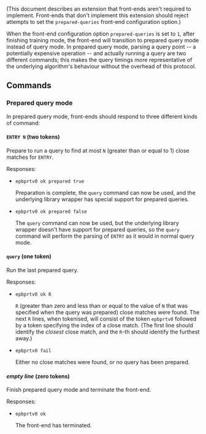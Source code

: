 (This document describes an extension that front-ends aren't required to implement. Front-ends that don't implement this extension should reject attempts to set the `prepared-queries` front-end configuration option.)

When the front-end configuration option `prepared-queries` is set to `1`, after finishing training mode, the front-end will transition to prepared query mode instead of query mode. In prepared query mode, parsing a query point -- a potentially expensive operation -- and actually running a query are two different commands; this makes the query timings more representative of the underlying algorithm's behaviour without the overhead of this protocol.

## Commands

### Prepared query mode

In prepared query mode, front-ends should respond to three different kinds of command:

#### `ENTRY N` (two tokens)

Prepare to run a query to find at most `N` (greater than or equal to 1) close matches for `ENTRY`.

Responses:

* `epbprtv0 ok prepared true`

  Preparation is complete, the `query` command can now be used, and the underlying library wrapper has special support for prepared queries.

* `epbprtv0 ok prepared false`

  The `query` command can now be used, but the underlying library wrapper doesn't have support for prepared queries, so the `query` command will perform the parsing of `ENTRY` as it would in normal query mode.

#### `query` (one token)

Run the last prepared query.

Responses:

* `epbprtv0 ok R`

  `R` (greater than zero and less than or equal to the value of `N` that was specified when the query was prepared) close matches were found. The next `R` lines, when tokenised, will consist of the token `epbprtv0` followed by a token specifying the index of a close match. (The first line should identify the *closest* close match, and the `R`-th should identify the furthest away.)

* `epbprtv0 fail`

  Either no close matches were found, or no query has been prepared.

#### *empty line* (zero tokens)

Finish prepared query mode and terminate the front-end.

Responses:

* `epbprtv0 ok`

  The front-end has terminated.
